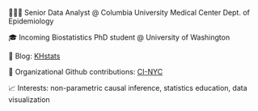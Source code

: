👩🏼‍💻 Senior Data Analyst @ Columbia University Medical Center Dept. of Epidemiology

🎓 Incoming Biostatistics PhD student @ University of Washington

📝 Blog: [KHstats](https://www.khstats.com/)

👾 Organizational Github contributions: [CI-NYC](https://github.com/CI-NYC/lcmmtp-application)

📈 Interests: non-parametric causal inference, statistics education, data visualization
